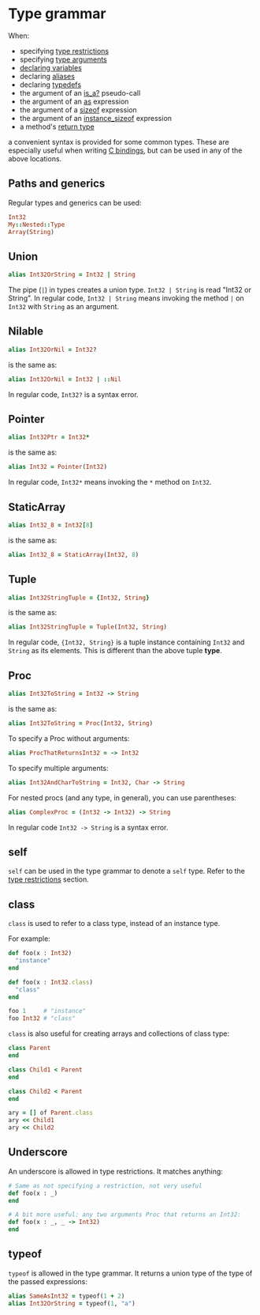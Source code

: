 # Type grammar

When:

* specifying [type restrictions](type_restrictions.html)
* specifying [type arguments](generics.html)
* [declaring variables](declare_var.html)
* declaring [aliases](alias.html)
* declaring [typedefs](type.html)
* the argument of an [is_a?](is_a.html) pseudo-call
* the argument of an [as](as.html) expression
* the argument of a [sizeof](sizeof.html) expression
* the argument of an [instance_sizeof](instance_sizeof.html) expression
* a method's [return type](return_types.html)

a convenient syntax is provided for some common types. These are especially useful when writing [C bindings](c_bindings/README.html), but can be used in any of the above locations.

## Paths and generics

Regular types and generics can be used:

```ruby
Int32
My::Nested::Type
Array(String)
```

## Union

```ruby
alias Int32OrString = Int32 | String
```

The pipe (`|`) in types creates a union type. `Int32 | String` is read "Int32 or String". In regular code, `Int32 | String` means invoking the method `|` on `Int32` with `String` as an argument.

## Nilable

```ruby
alias Int32OrNil = Int32?
```

is the same as:

```ruby
alias Int32OrNil = Int32 | ::Nil
```

In regular code, `Int32?` is a syntax error.

## Pointer

```ruby
alias Int32Ptr = Int32*
```

is the same as:

```ruby
alias Int32 = Pointer(Int32)
```

In regular code, `Int32*` means invoking the `*` method on `Int32`.

## StaticArray

```ruby
alias Int32_8 = Int32[8]
```

is the same as:

```ruby
alias Int32_8 = StaticArray(Int32, 8)
```

## Tuple

```ruby
alias Int32StringTuple = {Int32, String}
```

is the same as:

```ruby
alias Int32StringTuple = Tuple(Int32, String)
```

In regular code, `{Int32, String}` is a tuple instance containing `Int32` and `String` as its elements. This is different than the above tuple **type**.

## Proc

```ruby
alias Int32ToString = Int32 -> String
```

is the same as:

```ruby
alias Int32ToString = Proc(Int32, String)
```

To specify a Proc without arguments:

```ruby
alias ProcThatReturnsInt32 = -> Int32
```

To specify multiple arguments:

```ruby
alias Int32AndCharToString = Int32, Char -> String
```

For nested procs (and any type, in general), you can use parentheses:

```ruby
alias ComplexProc = (Int32 -> Int32) -> String
```

In regular code `Int32 -> String` is a syntax error.

## self

`self` can be used in the type grammar to denote a `self` type. Refer to the [type restrictions](type_restrictions.html) section.

## class

`class` is used to refer to a class type, instead of an instance type.

For example:

```ruby
def foo(x : Int32)
  "instance"
end

def foo(x : Int32.class)
  "class"
end

foo 1     # "instance"
foo Int32 # "class"
```

`class` is also useful for creating arrays and collections of class type:

```ruby
class Parent
end

class Child1 < Parent
end

class Child2 < Parent
end

ary = [] of Parent.class
ary << Child1
ary << Child2
```

## Underscore

An underscore is allowed in type restrictions. It matches anything:

```ruby
# Same as not specifying a restriction, not very useful
def foo(x : _)
end

# A bit more useful: any two arguments Proc that returns an Int32:
def foo(x : _, _ -> Int32)
end
```

## typeof

`typeof` is allowed in the type grammar. It returns a union type of the type of the passed expressions:

```ruby
alias SameAsInt32 = typeof(1 + 2)
alias Int32OrString = typeof(1, "a")
```
